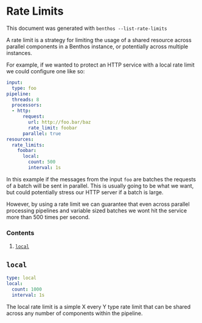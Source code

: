 Rate Limits
===========

This document was generated with `benthos --list-rate-limits`

A rate limit is a strategy for limiting the usage of a shared resource across
parallel components in a Benthos instance, or potentially across multiple
instances.

For example, if we wanted to protect an HTTP service with a local rate limit
we could configure one like so:

``` yaml
input:
  type: foo
pipeline:
  threads: 8
  processors:
  - http:
      request:
        url: http://foo.bar/baz
        rate_limit: foobar
      parallel: true
resources:
  rate_limits:
    foobar:
      local:
        count: 500
        interval: 1s
```

In this example if the messages from the input `foo` are batches the
requests of a batch will be sent in parallel. This is usually going to be what
we want, but could potentially stress our HTTP server if a batch is large.

However, by using a rate limit we can guarantee that even across parallel
processing pipelines and variable sized batches we wont hit the service more
than 500 times per second.

### Contents

1. [`local`](#local)

## `local`

``` yaml
type: local
local:
  count: 1000
  interval: 1s
```

The local rate limit is a simple X every Y type rate limit that can be shared
across any number of components within the pipeline.

